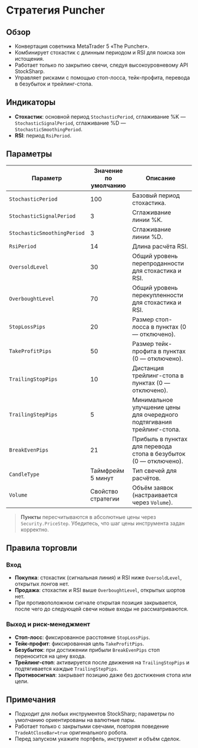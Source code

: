 # Стратегия Puncher

## Обзор
- Конвертация советника MetaTrader 5 «The Puncher».
- Комбинирует стохастик с длинным периодом и RSI для поиска зон истощения.
- Работает только по закрытию свечи, следуя высокоуровневому API StockSharp.
- Управляет рисками с помощью стоп-лосса, тейк-профита, перевода в безубыток и трейлинг-стопа.

## Индикаторы
- **Стохастик**: основной период `StochasticPeriod`, сглаживание %K — `StochasticSignalPeriod`, сглаживание %D — `StochasticSmoothingPeriod`.
- **RSI**: период `RsiPeriod`.

## Параметры
| Параметр | Значение по умолчанию | Описание |
|----------|-----------------------|----------|
| `StochasticPeriod` | 100 | Базовый период стохастика. |
| `StochasticSignalPeriod` | 3 | Сглаживание линии %K. |
| `StochasticSmoothingPeriod` | 3 | Сглаживание линии %D. |
| `RsiPeriod` | 14 | Длина расчёта RSI. |
| `OversoldLevel` | 30 | Общий уровень перепроданности для стохастика и RSI. |
| `OverboughtLevel` | 70 | Общий уровень перекупленности для стохастика и RSI. |
| `StopLossPips` | 20 | Размер стоп-лосса в пунктах (0 — отключено). |
| `TakeProfitPips` | 50 | Размер тейк-профита в пунктах (0 — отключено). |
| `TrailingStopPips` | 10 | Дистанция трейлинг-стопа в пунктах (0 — отключено). |
| `TrailingStepPips` | 5 | Минимальное улучшение цены для очередного подтягивания трейлинг-стопа. |
| `BreakEvenPips` | 21 | Прибыль в пунктах для перевода стопа в безубыток (0 — отключено). |
| `CandleType` | Таймфрейм 5 минут | Тип свечей для расчётов. |
| `Volume` | Свойство стратегии | Объём заявок (настраивается через `Volume`). |

> **Пункты** пересчитываются в абсолютные цены через `Security.PriceStep`. Убедитесь, что шаг цены инструмента задан корректно.

## Правила торговли
### Вход
- **Покупка**: стохастик (сигнальная линия) и RSI ниже `OversoldLevel`, открытых лонгов нет.
- **Продажа**: стохастик и RSI выше `OverboughtLevel`, открытых шортов нет.
- При противоположном сигнале открытая позиция закрывается, после чего до следующей свечи новые входы не рассматриваются.

### Выход и риск-менеджмент
- **Стоп-лосс**: фиксированное расстояние `StopLossPips`.
- **Тейк-профит**: фиксированная цель `TakeProfitPips`.
- **Безубыток**: при достижении прибыли `BreakEvenPips` стоп переносится на цену входа.
- **Трейлинг-стоп**: активируется после движения на `TrailingStopPips` и подтягивается каждые `TrailingStepPips`.
- **Противосигнал**: закрывает позицию даже без достижения стопа или цели.

## Примечания
- Подходит для любых инструментов StockSharp; параметры по умолчанию ориентированы на валютные пары.
- Работает только с закрытыми свечами, повторяя поведение `TradeAtCloseBar=true` оригинального робота.
- Перед запуском укажите портфель, инструмент и объём сделок.
